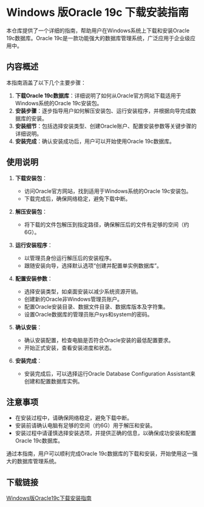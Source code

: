# Windows 版Oracle 19c 下载安装指南

本仓库提供了一个详细的指南，帮助用户在Windows系统上下载和安装Oracle 19c数据库。Oracle 19c是一款功能强大的数据库管理系统，广泛应用于企业级应用中。

## 内容概述

本指南涵盖了以下几个主要步骤：

1. **下载Oracle 19c数据库**：详细说明了如何从Oracle官方网站下载适用于Windows系统的Oracle 19c安装包。
2. **安装步骤**：逐步指导用户如何解压安装包、运行安装程序，并根据向导完成数据库的安装。
3. **安装细节**：包括选择安装类型、创建Oracle账户、配置安装参数等关键步骤的详细说明。
4. **安装完成**：确认安装成功后，用户可以开始使用Oracle 19c数据库。

## 使用说明

1. **下载安装包**：
   - 访问Oracle官方网站，找到适用于Windows系统的Oracle 19c安装包。
   - 下载完成后，确保网络稳定，避免下载中断。

2. **解压安装包**：
   - 将下载的文件包解压到指定路径，确保解压后的文件有足够的空间（约6G）。

3. **运行安装程序**：
   - 以管理员身份运行解压后的安装程序。
   - 跟随安装向导，选择默认选项“创建并配置单实例数据库”。

4. **配置安装参数**：
   - 选择安装类型，如桌面安装以减少系统资源开销。
   - 创建新的Oracle非Windows管理员账户。
   - 配置Oracle安装目录、数据文件目录、数据库版本及字符集。
   - 设置Oracle数据库的管理员账户sys和system的密码。

5. **确认安装**：
   - 确认安装配置，检查电脑是否符合Oracle安装的最低配置要求。
   - 开始正式安装，查看安装进度和状态。

6. **安装完成**：
   - 安装完成后，可以选择运行Oracle Database Configuration Assistant来创建和配置数据库实例。

## 注意事项

- 在安装过程中，请确保网络稳定，避免下载中断。
- 安装前请确认电脑有足够的空间（约6G）用于解压和安装。
- 安装过程中请谨慎选择安装选项，并提供正确的信息，以确保成功安装和配置Oracle 19c数据库。

通过本指南，用户可以顺利完成Oracle 19c数据库的下载和安装，开始使用这一强大的数据库管理系统。

## 下载链接

[Windows版Oracle19c下载安装指南](https://pan.quark.cn/s/bd3cb5bc1171)
